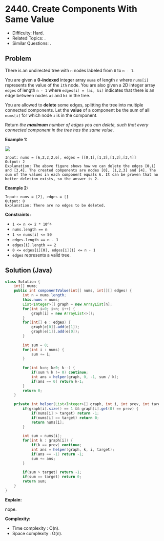 # 2440. Create Components With Same Value

- Difficulty: Hard.
- Related Topics: .
- Similar Questions: .

## Problem

There is an undirected tree with ```n``` nodes labeled from ```0``` to ```n - 1```.

You are given a **0-indexed** integer array ```nums``` of length ```n``` where ```nums[i]``` represents the value of the ```ith``` node. You are also given a 2D integer array ```edges``` of length ```n - 1``` where ```edges[i] = [ai, bi]``` indicates that there is an edge between nodes ```ai``` and ```bi``` in the tree.

You are allowed to **delete** some edges, splitting the tree into multiple connected components. Let the **value** of a component be the sum of all ```nums[i]``` for which node ```i``` is in the component.

Return *the **maximum** number of edges you can delete, such that every connected component in the tree has the same value*.


**Example 1:**

![](https://assets.leetcode.com/uploads/2022/08/26/diagramdrawio.png)
```
Input: nums = [6,2,2,2,6], edges = [[0,1],[1,2],[1,3],[3,4]] 
Output: 2 
Explanation: The above figure shows how we can delete the edges [0,1] and [3,4]. The created components are nodes [0], [1,2,3] and [4]. The sum of the values in each component equals 6. It can be proven that no better deletion exists, so the answer is 2.
```


**Example 2:**

```
Input: nums = [2], edges = []
Output: 0
Explanation: There are no edges to be deleted.
```


**Constraints:**

- ```1 <= n <= 2 * 10^4```
- ```nums.length == n```
- ```1 <= nums[i] <= 50```
- ```edges.length == n - 1```
- ```edges[i].length == 2```
- ```0 <= edges[i][0], edges[i][1] <= n - 1```
- ```edges``` represents a valid tree.


## Solution (Java)

```java
class Solution {
    int[] nums;
    public int componentValue(int[] nums, int[][] edges) {
        int n = nums.length;
        this.nums = nums;
        List<Integer>[] graph = new ArrayList[n];
        for(int i=0; i<n; i++) {
            graph[i] = new ArrayList<>();
        }
        for(int[] e : edges) {
            graph[e[0]].add(e[1]);
            graph[e[1]].add(e[0]);
        }
        
        int sum = 0;
        for(int i : nums) {
            sum += i;
        }
        
        for(int k=n; k>0; k--) {
            if(sum % k != 0) continue;
            int ans = helper(graph, 0, -1, sum / k);
            if(ans == 0) return k-1;
        }
        return 0;
    }
    
    private int helper(List<Integer>[] graph, int i, int prev, int target) {
        if(graph[i].size() == 1 && graph[i].get(0) == prev) {
            if(nums[i] > target) return -1;
            if(nums[i] == target) return 0;
            return nums[i];
        }
        
        int sum = nums[i];
        for(int k : graph[i]) {
            if(k == prev) continue;
            int ans = helper(graph, k, i, target);
            if(ans == -1) return -1;
            sum += ans;
        }
        
        if(sum > target) return -1;
        if(sum == target) return 0;
        return sum;
    }
}
```

**Explain:**

nope.

**Complexity:**

* Time complexity : O(n).
* Space complexity : O(n).
